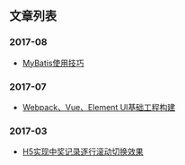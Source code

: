 ## 文章列表

### 2017-08
* [MyBatis使用技巧](https://github.com/duguyue/blog/issues/3)

### 2017-07
* [Webpack、Vue、Element UI基础工程构建](https://github.com/duguyue/blog/issues/1)

### 2017-03
* [H5实现中奖记录逐行滚动切换效果](https://github.com/duguyue/blog/issues/2)

